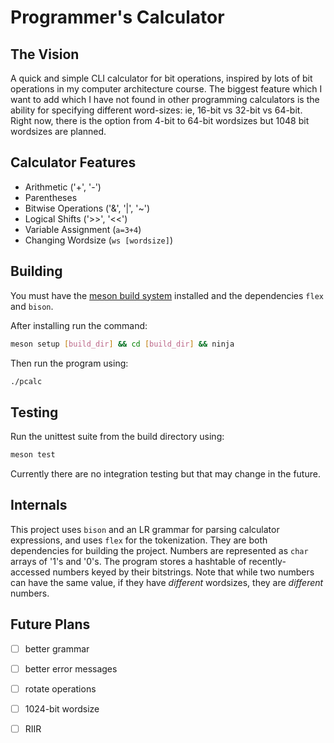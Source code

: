 # Programmer's Calculator

## The Vision

A quick and simple CLI calculator for bit operations, inspired by lots of bit operations in my computer architecture course.
The biggest feature which I want to add which I have not found in other programming calculators is the ability for specifying different word-sizes: ie, 16-bit vs 32-bit vs 64-bit.
Right now, there is the option from 4-bit to 64-bit wordsizes but 1048 bit wordsizes are planned.

## Calculator Features

- Arithmetic ('+', '-')
- Parentheses
- Bitwise Operations ('&', '|', '~')
- Logical Shifts ('>>', '<<')
- Variable Assignment (`a=3+4`)
- Changing Wordsize (`ws [wordsize]`)

## Building

You must have the [meson build system](https://mesonbuild.com/) installed and the dependencies `flex` and `bison`.

After installing run the command:

```sh
meson setup [build_dir] && cd [build_dir] && ninja
```

Then run the program using:

```sh
./pcalc
```

## Testing

Run the unittest suite from the build directory using:

```sh
meson test
```

Currently there are no integration testing but that may change in the future.


## Internals

This project uses `bison` and an LR grammar for parsing calculator expressions, and uses `flex` for the tokenization.
They are both dependencies for building the project.
Numbers are represented as `char` arrays of '1's and '0's. 
The program stores a hashtable of recently-accessed numbers keyed by their bitstrings.
Note that while two numbers can have the same value, if they have *different* wordsizes, they are *different* numbers.

## Future Plans

- [ ] better grammar
- [ ] better error messages
- [ ] rotate operations
- [ ] 1024-bit wordsize
- [ ] RIIR

